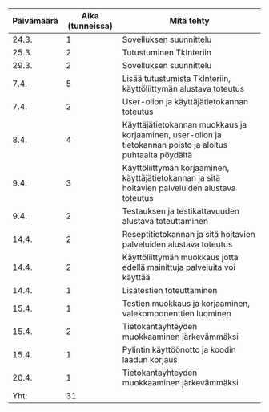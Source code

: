 Päivämäärä | Aika (tunneissa) | Mitä tehty
-----------|------------------|-----------
24.3. | 1 | Sovelluksen suunnittelu
25.3. | 2 | Tutustuminen TkInteriin
29.3. | 2 | Sovelluksen suunnittelu
7.4. | 5 | Lisää tutustumista TkInteriin, käyttöliittymän alustava toteutus 
7.4. | 2 | User-olion ja käyttäjätietokannan toteutus
8.4. | 4 | Käyttäjätietokannan muokkaus ja korjaaminen, user-olion ja tietokannan poisto ja aloitus puhtaalta pöydältä
9.4. | 3 | Käyttöliittymän korjaaminen, käyttäjätietokannan ja sitä hoitavien palveluiden alustava toteutus
9.4. | 2 | Testauksen ja testikattavuuden alustava toteuttaminen
14.4. | 2 | Reseptitietokannan ja sitä hoitavien palveluiden alustava toteutus
14.4. | 2 | Käyttöliittymän muokkaus jotta edellä mainittuja palveluita voi käyttää
14.4. | 1 | Lisätestien toteuttaminen
15.4. | 1 | Testien muokkaus ja korjaaminen, valekomponenttien luominen
15.4. | 2 | Tietokantayhteyden muokkaaminen järkevämmäksi
15.4. | 1 | Pylintin käyttöönotto ja koodin laadun korjaus
20.4. | 1 | Tietokantayhteyden muokkaaminen järkevämmäksi
Yht: | 31 |
